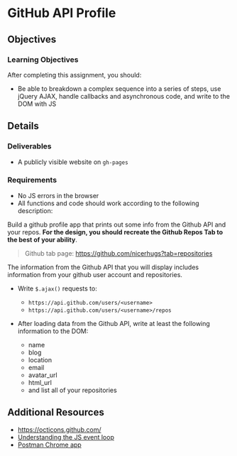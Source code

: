 # GitHub API Profile

## Objectives

### Learning Objectives

After completing this assignment, you should:

* Be able to breakdown a complex sequence into a series of steps, use jQuery AJAX, handle callbacks and asynchronous code, and write to the DOM with JS

## Details

### Deliverables

* A publicly visible website on `gh-pages`

### Requirements

* No JS errors in the browser
* All functions and code should work according to the following description:

Build a github profile app that prints out some info from the Github API and your repos. __For the design, you should recreate the Github Repos Tab to the best of your ability__.

> Github tab page: https://github.com/nicerhugs?tab=repositories

The information from the Github API that you will display includes information from your github user account and repositories.

- Write `$.ajax()` requests to:
    - `https://api.github.com/users/<username>`
    - `https://api.github.com/users/<username>/repos`

- After loading data from the Github API, write at least the following information to the DOM:
    - name
    - blog
    - location
    - email
    - avatar_url
    - html_url
    - and list all of your repositories


## Additional Resources
- https://octicons.github.com/
- [Understanding the JS event loop](http://latentflip.com/loupe)
- [Postman Chrome
  app](https://chrome.google.com/webstore/detail/postman-rest-client/fdmmgilgnpjigdojojpjoooidkmcomcm?hl=en)
